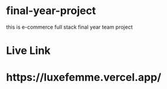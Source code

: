    # final-year-project     
this is e-commerce full stack final year   team  project   
<h1>Live Link</h1>   
<h1>https://luxefemme.vercel.app/</h1>       
         
   
   
